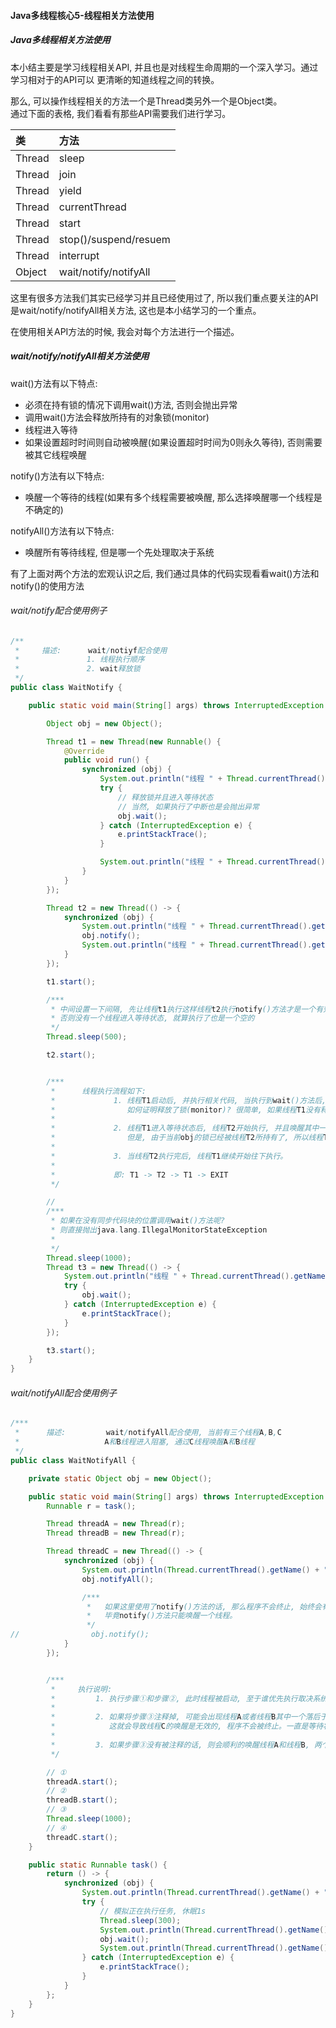 #### Java多线程核心5-线程相关方法使用

##### Java多线程相关方法使用
本小结主要是学习线程相关API, 并且也是对线程生命周期的一个深入学习。通过学习相对于的API可以
更清晰的知道线程之间的转换。

那么, 可以操作线程相关的方法一个是Thread类另外一个是Object类。  
通过下面的表格, 我们看看有那些API需要我们进行学习。

|        类 |                      方法 |
|     :-----|                    :---- |
|  Thread   |       sleep              |
|  Thread   |       join               |
|  Thread   |       yield              |
|  Thread   |   currentThread          |
|  Thread   |       start              |
|  Thread   |   stop()/suspend/resuem  |
|  Thread   |   interrupt              |
|  Object   |   wait/notify/notifyAll  |

这里有很多方法我们其实已经学习并且已经使用过了, 所以我们重点要关注的API是wait/notify/notifyAll相关方法, 这也是本小结学习的一个重点。

在使用相关API方法的时候, 我会对每个方法进行一个描述。


##### wait/notify/notifyAll相关方法使用

wait()方法有以下特点:
  * 必须在持有锁的情况下调用wait()方法, 否则会抛出异常
  * 调用wait()方法会释放所持有的对象锁(monitor)
  * 线程进入等待
  * 如果设置超时时间则自动被唤醒(如果设置超时时间为0则永久等待), 否则需要被其它线程唤醒


notify()方法有以下特点:
  * 唤醒一个等待的线程(如果有多个线程需要被唤醒, 那么选择唤醒哪一个线程是不确定的)

notifyAll()方法有以下特点:
  * 唤醒所有等待线程, 但是哪一个先处理取决于系统


有了上面对两个方法的宏观认识之后, 我们通过具体的代码实现看看wait()方法和notify()的使用方法

###### wait/notify配合使用例子
```java
/**
 *     描述:      wait/notiyf配合使用
 *               1. 线程执行顺序
 *               2. wait释放锁
 */
public class WaitNotify {

    public static void main(String[] args) throws InterruptedException {

        Object obj = new Object();

        Thread t1 = new Thread(new Runnable() {
            @Override
            public void run() {
                synchronized (obj) {
                    System.out.println("线程 " + Thread.currentThread().getName() + " 开始执行wait()方法");
                    try {
                        // 释放锁并且进入等待状态
                        // 当然, 如果执行了中断也是会抛出异常
                        obj.wait();
                    } catch (InterruptedException e) {
                        e.printStackTrace();
                    }

                    System.out.println("线程 " + Thread.currentThread().getName() + " 执行结束.");
                }
            }
        });

        Thread t2 = new Thread(() -> {
            synchronized (obj) {
                System.out.println("线程 " + Thread.currentThread().getName() + " 执行notify()方法");
                obj.notify();
                System.out.println("线程 " + Thread.currentThread().getName() + " 执行结束.");
            }
        });

        t1.start();

        /***
         * 中间设置一下间隔, 先让线程t1执行这样线程t2执行notify()方法才是一个有效的方法,
         * 否则没有一个线程进入等待状态, 就算执行了也是一个空的
         */
        Thread.sleep(500);

        t2.start();


        /***
         *      线程执行流程如下:
         *             1. 线程T1启动后, 并执行相关代码, 当执行到wait()方法后, 释放锁(monitor)。
         *                如何证明释放了锁(monitor)? 很简单, 如果线程T1没有释放锁(monitor), 线程T2不可能执行
         *
         *             2. 线程T1进入等待状态后, 线程T2开始执行, 并且唤醒其中一个"等待状态"中的线程, 让其可以再此执行
         *                但是, 由于当前obj的锁已经被线程T2所持有了, 所以线程T1必须要等待线程T2执行完成才有机会获取到锁(或者线程T2调用wait()方法)
         *
         *             3. 当线程T2执行完后, 线程T1继续开始往下执行。
         *
         *             即: T1 -> T2 -> T1 -> EXIT
         */

        //
        /***
         * 如果在没有同步代码块的位置调用wait()方法呢?
         * 则直接抛出java.lang.IllegalMonitorStateException
         *
         */
        Thread.sleep(1000);
        Thread t3 = new Thread(() -> {
            System.out.println("线程 " + Thread.currentThread().getName() + " 非同步代码块执行wait");
            try {
                obj.wait();
            } catch (InterruptedException e) {
                e.printStackTrace();
            }
        });

        t3.start();
    }
}
```


###### wait/notifyAll配合使用例子

```java
/***
 *      描述:         wait/notifyAll配合使用, 当前有三个线程A,B,C
 *                   A和B线程进入阻塞, 通过C线程唤醒A和B线程
 */
public class WaitNotifyAll {

    private static Object obj = new Object();

    public static void main(String[] args) throws InterruptedException {
        Runnable r = task();

        Thread threadA = new Thread(r);
        Thread threadB = new Thread(r);

        Thread threadC = new Thread(() -> {
            synchronized (obj) {
                System.out.println(Thread.currentThread().getName() + " 调用notifyAll()方法");
                obj.notifyAll();

                /***
                 *   如果这里使用了notify()方法的话, 那么程序不会终止, 始终会有一个线程一直是等待状态
                 *   毕竟notify()方法只能唤醒一个线程。
                 */
//                obj.notify();
            }
        });


        /***
         *     执行说明:
         *         1. 执行步骤①和步骤②, 此时线程被启动, 至于谁优先执行取决系统调度。
         *
         *         2. 如果将步骤③注释掉, 可能会出现线程A或者线程B其中一个落后于线程C执行, 或者线程A和线程B都落后线程C执行
         *            这就会导致线程C的唤醒是无效的, 程序不会被终止。一直是等待状态。
         *
         *         3. 如果步骤③没有被注释的话, 则会顺利的唤醒线程A和线程B, 两个线程去获取锁进而执行后面的程序。
         */

        // ①
        threadA.start();
        // ②
        threadB.start();
        // ③
        Thread.sleep(1000);
        // ④
        threadC.start();
    }

    public static Runnable task() {
        return () -> {
            synchronized (obj) {
                System.out.println(Thread.currentThread().getName() + " 开始执行任务.");
                try {
                    // 模拟正在执行任务, 休眠1s
                    Thread.sleep(300);
                    System.out.println(Thread.currentThread().getName() + " 开始释放锁进入阻塞.");
                    obj.wait();
                    System.out.println(Thread.currentThread().getName() + " 从新获取到锁, 执行完成.");
                } catch (InterruptedException e) {
                    e.printStackTrace();
                }
            }
        };
    }
}
```

